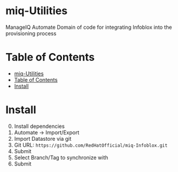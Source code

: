 # miq-Utilities
ManageIQ Automate Domain of code for integrating Infoblox into the provisioning process

# Table of Contents
* [miq-Utilities](#miq-utilities)
* [Table of Contents](#table-of-contents)
* [Install](#install)


# Install
0. Install dependencies
1. Automate -> Import/Export
2. Import Datastore via git
3. Git URL: `https://github.com/RedHatOfficial/miq-Infoblox.git`
4. Submit
5. Select Branch/Tag to synchronize with
6. Submit

